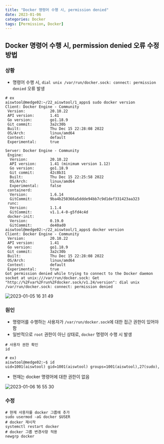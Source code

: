 ```yaml
---
title: "Docker 명령어 수행 시, permission denied"
date: 2023-01-06
categories: Docker
tags: [Permission, Docker]
---
```


Docker 명령어 수행 시, permission denied 오류 수정 방법
------  

### 상황  

- 명령어 수행 시, `dial unix /var/run/docker.sock: connect: permission denied` 오류 발생


```shell
# ex
aiswtool@medge02:~/22_aiswtool/1_apps$ sudo docker version
Client: Docker Engine - Community
 Version:           20.10.22
 API version:       1.41
 Go version:        go1.18.9
 Git commit:        3a2c30b
 Built:             Thu Dec 15 22:28:08 2022
 OS/Arch:           linux/amd64
 Context:           default
 Experimental:      true

Server: Docker Engine - Community
 Engine:
  Version:          20.10.22
  API version:      1.41 (minimum version 1.12)
  Go version:       go1.18.9
  Git commit:       42c8b31
  Built:            Thu Dec 15 22:25:58 2022
  OS/Arch:          linux/amd64
  Experimental:     false
 containerd:
  Version:          1.6.14
  GitCommit:        9ba4b250366a5ddde94bb7c9d1def331423aa323
 runc:
  Version:          1.1.4
  GitCommit:        v1.1.4-0-g5fd4c4d
 docker-init:
  Version:          0.19.0
  GitCommit:        de40ad0
aiswtool@medge02:~/22_aiswtool/1_apps$ docker version
Client: Docker Engine - Community
 Version:           20.10.22
 API version:       1.41
 Go version:        go1.18.9
 Git commit:        3a2c30b
 Built:             Thu Dec 15 22:28:08 2022
 OS/Arch:           linux/amd64
 Context:           default
 Experimental:      true
Got permission denied while trying to connect to the Docker daemon socket at unix:///var/run/docker.sock: Get "http://%2Fvar%2Frun%2Fdocker.sock/v1.24/version": dial unix /var/run/docker.sock: connect: permission denied
```  

![2023-01-05 16 31 49](https://user-images.githubusercontent.com/76153041/210955601-02b102ed-4c7b-442b-8121-3a49debd16e5.png)  

### 원인
- 명령어를 수행하는 사용자가 `/var/run/docker.sock`에 대한 접근 권한이 있어야 함
- 일반적으로 `root` 권한이 아닌 상태로, `docker` 명령어 수행 시 발생

```shell
# 사용자 권한 확인
id

# ex)
aiswtool@medge02:~$ id
uid=1001(aiswtool) gid=1001(aiswtool) groups=1001(aiswtool),27(sudo),
```  

- 현재는 docker 명령어에 대한 권한이 없음

![2023-01-06 16 55 30](https://user-images.githubusercontent.com/76153041/210956002-0db0cee3-73c6-4cb3-9703-06243e20eb96.png)  

### 수정

```shell
# 현재 사용자를 docker 그룹에 추가 
sudo usermod -aG docker $USER
# docker 재시작
systemctl restart docker
# docker 그룹 변경사항 적용
newgrp docker
```  





